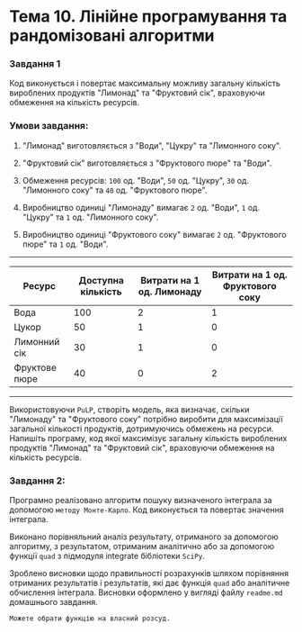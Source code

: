 # Тема 10. Лінійне програмування та рандомізовані алгоритми

### Завдання 1

Код виконується і повертає максимальну можливу загальну кількість вироблених продуктів "Лимонад" та "Фруктовий сік", враховуючи обмеження на кількість ресурсів.

### Умови завдання:

1. "Лимонад" виготовляється з "Води", "Цукру" та "Лимонного соку".

2. "Фруктовий сік" виготовляється з "Фруктового пюре" та "Води".

3. Обмеження ресурсів: `100` од. "Води", `50` од. "Цукру", `30` од. "Лимонного соку" та `40` од. "Фруктового пюре".

4. Виробництво одиниці "Лимонаду" вимагає `2` од. "Води", `1` од. "Цукру" та `1` од. "Лимонного соку".

5. Виробництво одиниці "Фруктового соку" вимагає `2` од. "Фруктового пюре" та `1` од. "Води".

---
| Ресурс        | Доступна кількість | Витрати на 1 од. Лимонаду | Витрати на 1 од. Фруктового соку |
| ------------- | ------------------ | ------------------------- | -------------------------------- |
| Вода          | 100                | 2                         | 1                                |
| Цукор         | 50                 | 1                         | 0                                |
| Лимонний сік  | 30                 | 1                         | 0                                |
| Фруктове пюре | 40                 | 0                         | 2                                |
---

Використовуючи `PuLP`, створіть модель, яка визначає, скільки "Лимонаду" та "Фруктового соку" потрібно виробити для максимізації загальної кількості продуктів, дотримуючись обмежень на ресурси. Напишіть програму, код якої максимізує загальну кількість вироблених продуктів "Лимонад" та "Фруктовий сік", враховуючи обмеження на кількість ресурсів.

### Завдання 2:

Програмно реалізовано алгоритм пошуку визначеного інтеграла за допомогою `методу Монте-Карло`. Код виконується та повертає значення інтеграла.

Виконано порівняльний аналіз результату, отриманого за допомогою алгоритму, з результатом, отриманим аналітично або за допомогою функції `quad` з підмодуля integrate бібліотеки `SciPy`.

Зроблено висновки щодо правильності розрахунків шляхом порівняння отриманих результатів і результатів, які дає функція `quad` або аналітичне обчислення інтеграла. Висновки оформлено у вигляді файлу `readme.md` домашнього завдання.

    Можете обрати функцію на власний розсуд.

